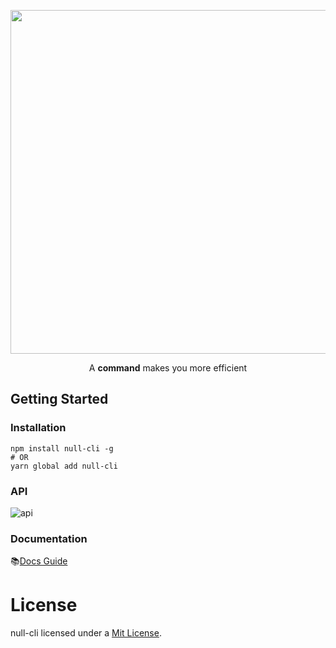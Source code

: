 <p align="center"><a href="#" target="_blank" rel="noopener noreferrer"><img width="550"
                                                                             src="https://raw.githubusercontent.com/webfansplz/null-cli/master/docs/.vuepress/public/null.png"
                                                                            ></a></p>

<p align="center">A <b>command</b> makes you more efficient</p>

## Getting Started

### Installation

```shell
npm install null-cli -g
# OR
yarn global add null-cli
```

### API

![api](https://raw.githubusercontent.com/webfansplz/null-cli/master/docs/.vuepress/public/null-command.png)

### Documentation

📚[Docs Guide](https://webfansplz.github.io/null-cli/)

# License

null-cli licensed under a [Mit License](./LICENSE).
